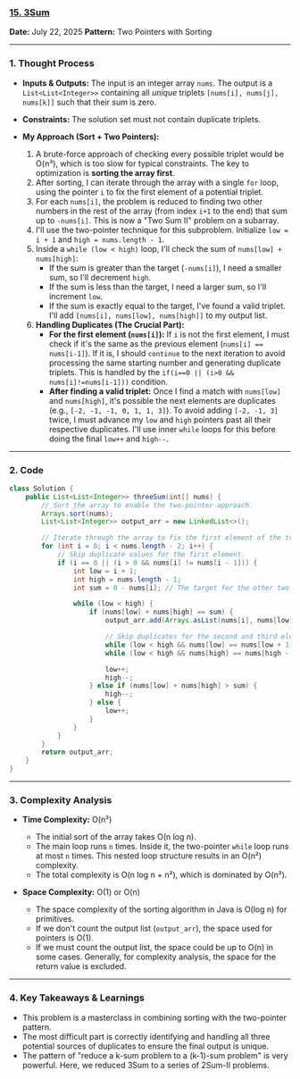 ### [15. 3Sum](https://leetcode.com/problems/3sum/)

**Date:** July 22, 2025
**Pattern:** Two Pointers with Sorting

---

### 1. Thought Process

- **Inputs & Outputs:** The input is an integer array `nums`. The output is a `List<List<Integer>>` containing all _unique_ triplets `[nums[i], nums[j], nums[k]]` such that their sum is zero.

- **Constraints:** The solution set must not contain duplicate triplets.

- **My Approach (Sort + Two Pointers):**
  1.  A brute-force approach of checking every possible triplet would be O(n³), which is too slow for typical constraints. The key to optimization is **sorting the array first**.
  2.  After sorting, I can iterate through the array with a single `for` loop, using the pointer `i` to fix the first element of a potential triplet.
  3.  For each `nums[i]`, the problem is reduced to finding two other numbers in the rest of the array (from index `i+1` to the end) that sum up to `-nums[i]`. This is now a "Two Sum II" problem on a subarray.
  4.  I'll use the two-pointer technique for this subproblem. Initialize `low = i + 1` and `high = nums.length - 1`.
  5.  Inside a `while (low < high)` loop, I'll check the sum of `nums[low] + nums[high]`:
      - If the sum is greater than the target (`-nums[i]`), I need a smaller sum, so I'll decrement `high`.
      - If the sum is less than the target, I need a larger sum, so I'll increment `low`.
      - If the sum is exactly equal to the target, I've found a valid triplet. I'll add `[nums[i], nums[low], nums[high]]` to my output list.
  6.  **Handling Duplicates (The Crucial Part):**
      - **For the first element (`nums[i]`):** If `i` is not the first element, I must check if it's the same as the previous element (`nums[i] == nums[i-1]`). If it is, I should `continue` to the next iteration to avoid processing the same starting number and generating duplicate triplets. This is handled by the `if(i==0 || (i>0 && nums[i]!=nums[i-1]))` condition.
      - **After finding a valid triplet:** Once I find a match with `nums[low]` and `nums[high]`, it's possible the next elements are duplicates (e.g., `[-2, -1, -1, 0, 1, 1, 3]`). To avoid adding `[-2, -1, 3]` twice, I must advance my `low` and `high` pointers past all their respective duplicates. I'll use inner `while` loops for this before doing the final `low++` and `high--`.

---

### 2. Code

```java
class Solution {
    public List<List<Integer>> threeSum(int[] nums) {
        // Sort the array to enable the two-pointer approach.
        Arrays.sort(nums);
        List<List<Integer>> output_arr = new LinkedList<>();

        // Iterate through the array to fix the first element of the triplet.
        for (int i = 0; i < nums.length - 2; i++) {
            // Skip duplicate values for the first element.
            if (i == 0 || (i > 0 && nums[i] != nums[i - 1])) {
                int low = i + 1;
                int high = nums.length - 1;
                int sum = 0 - nums[i]; // The target for the other two elements.

                while (low < high) {
                    if (nums[low] + nums[high] == sum) {
                        output_arr.add(Arrays.asList(nums[i], nums[low], nums[high]));

                        // Skip duplicates for the second and third elements.
                        while (low < high && nums[low] == nums[low + 1]) low++;
                        while (low < high && nums[high] == nums[high - 1]) high--;

                        low++;
                        high--;
                    } else if (nums[low] + nums[high] > sum) {
                        high--;
                    } else {
                        low++;
                    }
                }
            }
        }
        return output_arr;
    }
}
```

---

### 3. Complexity Analysis

- **Time Complexity:** O(n²)

  - The initial sort of the array takes O(n log n).
  - The main loop runs `n` times. Inside it, the two-pointer `while` loop runs at most `n` times. This nested loop structure results in an O(n²) complexity.
  - The total complexity is O(n log n + n²), which is dominated by O(n²).

- **Space Complexity:** O(1) or O(n)
  - The space complexity of the sorting algorithm in Java is O(log n) for primitives.
  - If we don't count the output list (`output_arr`), the space used for pointers is O(1).
  - If we must count the output list, the space could be up to O(n) in some cases. Generally, for complexity analysis, the space for the return value is excluded.

---

### 4. Key Takeaways & Learnings

- This problem is a masterclass in combining sorting with the two-pointer pattern.
- The most difficult part is correctly identifying and handling all three potential sources of duplicates to ensure the final output is unique.
- The pattern of "reduce a k-sum problem to a (k-1)-sum problem" is very powerful. Here, we reduced 3Sum to a series of 2Sum-II problems.
